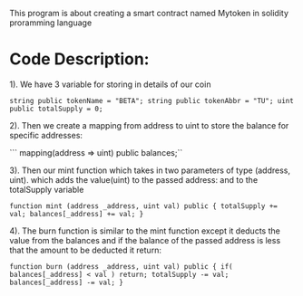This program is about creating a smart contract named Mytoken in solidity proramming language

# Code Description:

1). We have 3 variable for storing in details of our coin

  ``string public tokenName = "BETA";
  string public tokenAbbr = "TU";
  uint public totalSupply = 0;``

2). Then we create a mapping from address to uint to store the balance for specific addresses:

 ``` mapping(address => uint) public balances;``

3). Then our mint function which takes in two parameters of type (address, uint). which adds the value(uint) to the passed address:
and to the totalSupply variable

  ``function mint (address _address, uint val) public {
        totalSupply += val;
        balances[_address] += val;
  }``

4). The burn function is similar to the mint function except it deducts the value from the balances and if the balance of the
passed address is less that the amount to be deducted it return:

  ``function burn (address _address, uint val) public {
        if( balances[_address] < val ) return;
        totalSupply -= val;
        balances[_address] -= val;
    }``
    
